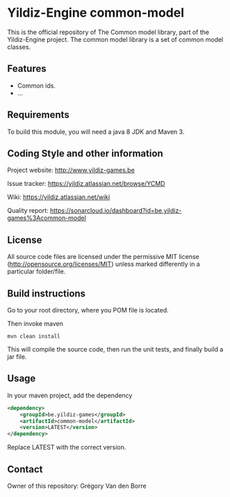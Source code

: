 # Yildiz-Engine common-model

This is the official repository of The Common model library, part of the Yildiz-Engine project.
The common model library is a set of common model classes.

## Features

* Common ids.
* ...

## Requirements

To build this module, you will need a java 8 JDK and Maven 3.

## Coding Style and other information

Project website:
http://www.yildiz-games.be

Issue tracker:
https://yildiz.atlassian.net/browse/YCMD

Wiki:
https://yildiz.atlassian.net/wiki

Quality report:
https://sonarcloud.io/dashboard?id=be.yildiz-games%3Acommon-model

## License

All source code files are licensed under the permissive MIT license
(http://opensource.org/licenses/MIT) unless marked differently in a particular folder/file.

## Build instructions

Go to your root directory, where you POM file is located.

Then invoke maven

	mvn clean install

This will compile the source code, then run the unit tests, and finally build a jar file.

## Usage

In your maven project, add the dependency

```xml
<dependency>
    <groupId>be.yildiz-games</groupId>
    <artifactId>common-model</artifactId>
    <version>LATEST</version>
</dependency>
```
Replace LATEST with the correct version.

## Contact
Owner of this repository: Grégory Van den Borre
